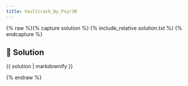 ```yaml
---
title: Vaultcrack_By_Psyr3N
---
```


{% raw %}{% capture solution %}
{% include_relative solution.txt %}
{% endcapture %}

## 📝 Solution

{{ solution | markdownify }}

{% endraw %}
